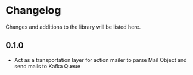 # Changelog

Changes and additions to the library will be listed here.

## 0.1.0
- Act as a transportation layer for action mailer to parse Mail Object and send mails to Kafka Queue
